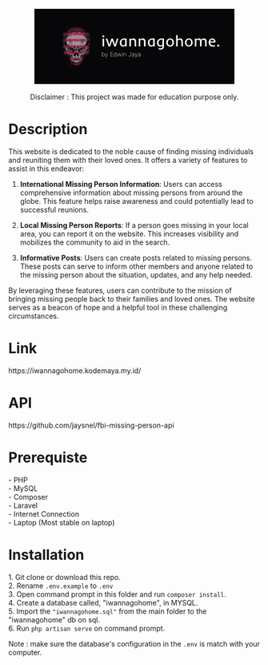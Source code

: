 <p align="center"><a href="https://iwannagohome.kodemaya.my.id" target="_blank"><img src="iwannagohome.png" width="400" alt="iwannagohome Logo"></a></p>
<p align="center">
Disclaimer : This project was made for education purpose only.
<h1>Description</h1>
This website is dedicated to the noble cause of finding missing individuals and reuniting them with their loved ones. It offers a variety of features to assist in this endeavor:

1. **International Missing Person Information**: Users can access comprehensive information about missing persons from around the globe. This feature helps raise awareness and could potentially lead to successful reunions.

2. **Local Missing Person Reports**: If a person goes missing in your local area, you can report it on the website. This increases visibility and mobilizes the community to aid in the search.

3. **Informative Posts**: Users can create posts related to missing persons. These posts can serve to inform other members and anyone related to the missing person about the situation, updates, and any help needed.

By leveraging these features, users can contribute to the mission of bringing missing people back to their families and loved ones. The website serves as a beacon of hope and a helpful tool in these challenging circumstances.

<h1>Link</h1>
https://iwannagohome.kodemaya.my.id/

<h1>API</h1>
https://github.com/jaysnel/fbi-missing-person-api

<h1>Prerequiste</h1>
- PHP <br>
- MySQL <br>
- Composer <br>
- Laravel <br>
- Internet Connection <br>
- Laptop (Most stable on laptop) <br>

<h1>Installation</h1>
1. Git clone or download this repo. <br>
2. Rename <code>.env.example</code> to <code>.env</code> <br>
3. Open command prompt in this folder and run <code>composer install</code>. <br>
4. Create a database called, "iwannagohome", in MYSQL. <br>
5. Import the <code>"iwannagohome.sql"</code> from the main folder to the "iwannagohome" db on sql. <br>
6. Run <code>php artisan serve</code> on command prompt. <br>

Note : make sure the database's configuration in the <code>.env</code> is match with your computer.


